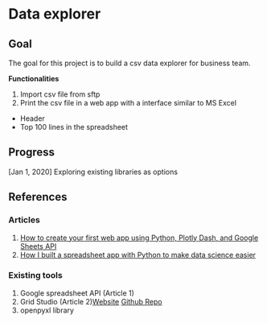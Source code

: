 # Data explorer

## Goal
The goal for this project is to build a csv data explorer for business team.

**Functionalities**
1. Import csv file from sftp
2. Print the csv file in a web app with a interface similar to MS Excel
  - Header
  - Top 100 lines in the spreadsheet 


## Progress
[Jan 1, 2020] Exploring existing libraries as options

## References
### Articles
1. [How to create your first web app using Python, Plotly Dash, and Google Sheets API](https://towardsdatascience.com/how-to-create-your-first-web-app-using-python-plotly-dash-and-google-sheets-api-7a2fe3f5d256)
2. [How I built a spreadsheet app with Python to make data science easier](https://hackernoon.com/introducing-grid-studio-a-spreadsheet-app-with-python-to-make-data-science-easier-tdup38f7)

### Existing tools
1. Google spreadsheet API (Article 1)
2. Grid Studio (Article 2)[Website](https://gridstudio.io/) [Github Repo](https://github.com/ricklamers/gridstudio)
3. openpyxl library
